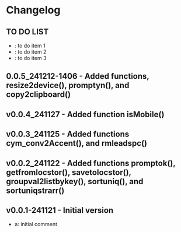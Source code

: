 # Changelog

## TO DO LIST
- : to do item 1
- : to do item 2
- : to do item 3

## 0.0.5_241212-1406 - Added functions, resize2device(), promptyn(), and copy2clipboard()

## v0.0.4_241127 - Added function isMobile()

## v0.0.3_241125 - Added functions cym_conv2Accent(), and  rmleadspc()

## v0.0.2_241122 - Added functions promptok(), getfromlocstor(), savetolocstor(), groupval2listbykey(), sortuniq(), and sortuniqstrarr()

## v0.0.1-241121 - Initial version
- a: initial comment

